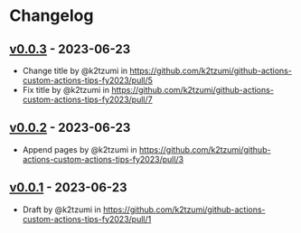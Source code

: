 # Changelog

## [v0.0.3](https://github.com/k2tzumi/github-actions-custom-actions-tips-fy2023/compare/v0.0.2...v0.0.3) - 2023-06-23
- Change title by @k2tzumi in https://github.com/k2tzumi/github-actions-custom-actions-tips-fy2023/pull/5
- Fix title by @k2tzumi in https://github.com/k2tzumi/github-actions-custom-actions-tips-fy2023/pull/7

## [v0.0.2](https://github.com/k2tzumi/github-actions-custom-actions-tips-fy2023/compare/v0.0.1...v0.0.2) - 2023-06-23
- Append pages by @k2tzumi in https://github.com/k2tzumi/github-actions-custom-actions-tips-fy2023/pull/3

## [v0.0.1](https://github.com/k2tzumi/github-actions-custom-actions-tips-fy2023/commits/v0.0.1) - 2023-06-23
- Draft by @k2tzumi in https://github.com/k2tzumi/github-actions-custom-actions-tips-fy2023/pull/1
